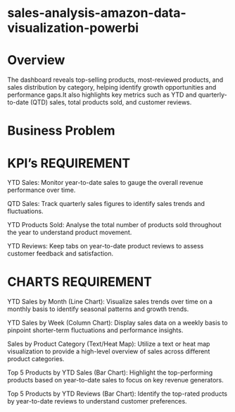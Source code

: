# sales-analysis-amazon-data-visualization-powerbi

# Overview
The dashboard reveals top-selling products, most-reviewed products, and sales distribution by category, helping identify growth opportunities and performance gaps.It also highlights key metrics such as YTD and quarterly-to-date (QTD) sales, total products sold, and customer reviews.

# Business Problem
   # KPI’s REQUIREMENT
YTD Sales: Monitor year-to-date sales to gauge the overall revenue performance over time.

QTD Sales: Track quarterly sales figures to identify sales trends and fluctuations.

YTD Products Sold: Analyse the total number of products sold throughout the year to understand product movement.

YTD Reviews: Keep tabs on year-to-date product reviews to assess customer feedback and satisfaction.

   # CHARTS REQUIREMENT
YTD Sales by Month (Line Chart): Visualize sales trends over time on a monthly basis to identify seasonal patterns and growth trends.

YTD Sales by Week (Column Chart): Display sales data on a weekly basis to pinpoint shorter-term fluctuations and performance insights.

Sales by Product Category (Text/Heat Map): Utilize a text or heat map visualization to provide a high-level overview of sales across different product categories.

Top 5 Products by YTD Sales (Bar Chart): Highlight the top-performing products based on year-to-date sales to focus on key revenue generators.

Top 5 Products by YTD Reviews (Bar Chart): Identify the top-rated products by year-to-date reviews to understand customer preferences.
